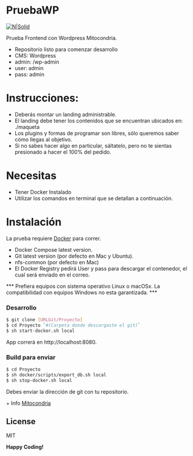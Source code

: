 # PruebaWP

[![N|Solid](https://mitocondria.cl/wp-content/uploads/2019/09/logoMito.png)](https://mitocondria.cl)

Prueba Frontend con Wordpress Mitocondria.
  - Repositorio listo para comenzar desarrollo
  - CMS: Wordpress
  - admin: /wp-admin
  - user: admin
  - pass: admin

# Instrucciones:

  - Deberás montar un landing administrable.
  - El landing debe tener los contenidos que se encuentran ubicados en:
  ./maqueta
  - Los plugins y formas de programar son libres, sólo queremos saber cómo llegas al objetivo.
  - Si no sabes hacer algo en particular, sáltatelo, pero no te sientas presionado a hacer el 100% del pedido.

# Necesitas
  - Tener Docker Instalado
  - Utilizar los comandos en terminal que se detallan a continuación.

# Instalación
La prueba requiere [Docker](https://www.docker.com/) para correr.
  - Docker Compose latest version.
  - Git latest version (por defecto en Mac y Ubuntu).
  - nfs-common (por defecto en Mac)
  - El Docker Registry pedirá User y pass para descargar el contenedor, el cual será enviado en el correo.

*** Prefiera equipos con sistema operativo Linux o macOSx. La compatibilidad con equipos Windows no esta garantizada. ***

### Desarrollo

```sh
$ git clone [URLGit/Proyecto]
$ cd Proyecto `#(Carpeta donde descargaste el git)`
$ sh start-docker.sh local
```
App correrá en http://localhost:8080.

### Build para enviar
```sh
$ cd Proyecto
$ sh docker/scripts/export_db.sh local
$ sh stop-docker.sh local
```
Debes enviar la dirección de git con tu repositorio.

\+ Info [Mitocondria](https://mitocondria.cl)

License
----

MIT


**Happy Coding!**
